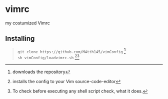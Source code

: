 # vimrc
my costumized Vimrc

## Installing 
> ` git clone https://github.com/M4tth145/vimConfig ` [^1] <br>
> ` sh vimConfig/loadvimrc.sh ` [^2][^3] <br>
[^1]: downloads the repository
[^2]: installs the config to your Vim source-code-editor
[^3]: To check before executing any shell script check, what it does.
